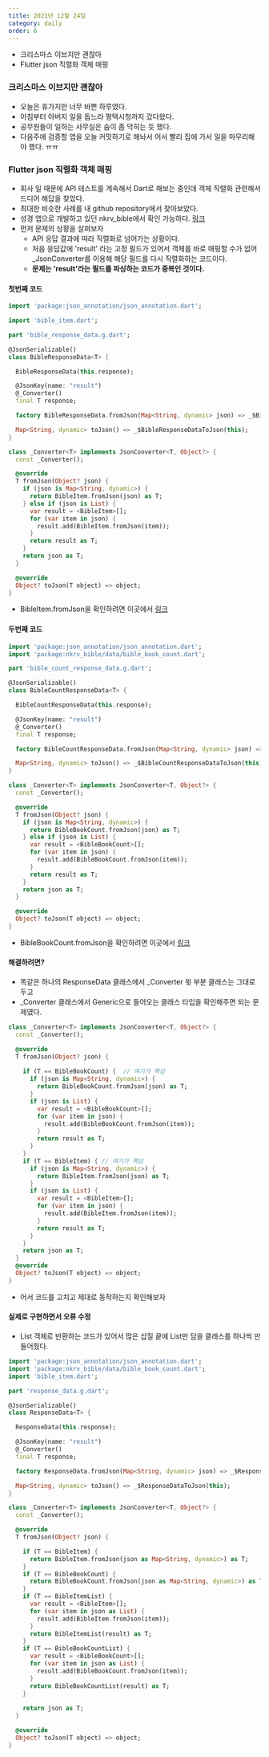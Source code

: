 ```yaml
---
title: 2021년 12월 24일
category: daily
order: 6
---
```


- 크리스마스 이브지만 괜찮아
- Flutter json 직렬화 객체 매핑

### 크리스마스 이브지만 괜찮아
- 오늘은 휴가지만 너무 바쁜 하루였다.
- 아침부터 아버지 일을 돕느라 평택시청까지 갔다왔다.
- 공무원들이 일하는 사무실은 숨이 좀 막히는 듯 했다.
- 다음주에 검증할 앱을 오늘 커밋하기로 해놔서 어서 빨리 집에 가서 일을 마무리해야 했다. ㅠㅠ

### Flutter json 직렬화 객체 매핑
- 회사 일 때문에 API 테스트를 계속해서 Dart로 해보는 중인데 객체 직렬화 관련해서 드디어 해답을 찾았다.
- 최대한 비슷한 사례를 내 github repository에서 찾아보았다.
- 성경 앱으로 개발하고 있던 nkrv_bible에서 확인 가능하다. [링크](https://github.com/boring-km/nkrv_bible)
- 먼저 문제의 상황을 살펴보자
  - API 응답 결과에 따라 직렬화로 넘어가는 상황이다.
  - 처음 응답값에 'result' 라는 고정 필드가 있어서 객체를 바로 매핑할 수가 없어 _JsonConverter를 이용해 해당 필드를 다시 직렬화하는 코드이다.
  - **문제는 'result'라는 필드를 파싱하는 코드가 중복인 것이다.**

#### 첫번째 코드

```dart
import 'package:json_annotation/json_annotation.dart';

import 'bible_item.dart';

part 'bible_response_data.g.dart';

@JsonSerializable()
class BibleResponseData<T> {

  BibleResponseData(this.response);

  @JsonKey(name: "result")
  @_Converter()
  final T response;

  factory BibleResponseData.fromJson(Map<String, dynamic> json) => _$BibleResponseDataFromJson(json);

  Map<String, dynamic> toJson() => _$BibleResponseDataToJson(this);
}

class _Converter<T> implements JsonConverter<T, Object?> {
  const _Converter();

  @override
  T fromJson(Object? json) {
    if (json is Map<String, dynamic>) {
      return BibleItem.fromJson(json) as T;
    } else if (json is List) {
      var result = <BibleItem>[];
      for (var item in json) {
        result.add(BibleItem.fromJson(item));
      }
      return result as T;
    }
    return json as T;
  }

  @override
  Object? toJson(T object) => object;
}
```

- BibleItem.fromJson을 확인하려면 이곳에서 [링크](https://github.com/boring-km/nkrv_bible/blob/master/lib/data/bible_item.dart)

#### 두번째 코드

```dart
import 'package:json_annotation/json_annotation.dart';
import 'package:nkrv_bible/data/bible_book_count.dart';

part 'bible_count_response_data.g.dart';

@JsonSerializable()
class BibleCountResponseData<T> {

  BibleCountResponseData(this.response);

  @JsonKey(name: "result")
  @_Converter()
  final T response;

  factory BibleCountResponseData.fromJson(Map<String, dynamic> json) => _$BibleCountResponseDataFromJson(json);

  Map<String, dynamic> toJson() => _$BibleCountResponseDataToJson(this);
}

class _Converter<T> implements JsonConverter<T, Object?> {
  const _Converter();

  @override
  T fromJson(Object? json) {
    if (json is Map<String, dynamic>) {
      return BibleBookCount.fromJson(json) as T;
    } else if (json is List) {
      var result = <BibleBookCount>[];
      for (var item in json) {
        result.add(BibleBookCount.fromJson(item));
      }
      return result as T;
    }
    return json as T;
  }

  @override
  Object? toJson(T object) => object;
}
```

- BibleBookCount.fromJson을 확인하려면 이곳에서 [링크](https://github.com/boring-km/nkrv_bible/blob/master/lib/data/bible_book_count.dart)

#### 해결하려면?

- 똑같은 하나의 ResponseData 클래스에서 _Converter 윗 부분 클래스는 그대로 두고
- _Converter 클래스에서 Generic으로 들어오는 클래스 타입을 확인해주면 되는 문제였다.

```dart
class _Converter<T> implements JsonConverter<T, Object?> {
  const _Converter();

  @override
  T fromJson(Object? json) {
    
    if (T == BibleBookCount) {  // 여기가 핵심
      if (json is Map<String, dynamic>) {
        return BibleBookCount.fromJson(json) as T;
      }
      if (json is List) {
        var result = <BibleBookCount>[];
        for (var item in json) {
          result.add(BibleBookCount.fromJson(item));
        }
        return result as T;
      }
    } 
    if (T == BibleItem) { // 여기가 핵심
      if (json is Map<String, dynamic>) {
        return BibleItem.fromJson(json) as T;
      }
      if (json is List) {
        var result = <BibleItem>[];
        for (var item in json) {
          result.add(BibleItem.fromJson(item));
        }
        return result as T;
      }
    }
    return json as T;
  }
  @override
  Object? toJson(T object) => object;
}
```

- 어서 코드를 고치고 제대로 동작하는지 확인해보자

#### 실제로 구현하면서 오류 수정
- List 객체로 반환하는 코드가 있어서 많은 삽질 끝에 List만 담을 클래스를 하나씩 만들어줬다. 

```dart
import 'package:json_annotation/json_annotation.dart';
import 'package:nkrv_bible/data/bible_book_count.dart';
import 'bible_item.dart';

part 'response_data.g.dart';

@JsonSerializable()
class ResponseData<T> {

  ResponseData(this.response);

  @JsonKey(name: "result")
  @_Converter()
  final T response;

  factory ResponseData.fromJson(Map<String, dynamic> json) => _$ResponseDataFromJson(json);

  Map<String, dynamic> toJson() => _$ResponseDataToJson(this);
}

class _Converter<T> implements JsonConverter<T, Object?> {
  const _Converter();

  @override
  T fromJson(Object? json) {

    if (T == BibleItem) {
      return BibleItem.fromJson(json as Map<String, dynamic>) as T;
    }
    if (T == BibleBookCount) {
      return BibleBookCount.fromJson(json as Map<String, dynamic>) as T;
    }
    if (T == BibleItemList) {
      var result = <BibleItem>[];
      for (var item in json as List) {
        result.add(BibleItem.fromJson(item));
      }
      return BibleItemList(result) as T;
    }
    if (T == BibleBookCountList) {
      var result = <BibleBookCount>[];
      for (var item in json as List) {
        result.add(BibleBookCount.fromJson(item));
      }
      return BibleBookCountList(result) as T;
    }
    
    return json as T;
  }

  @override
  Object? toJson(T object) => object;
}
```
